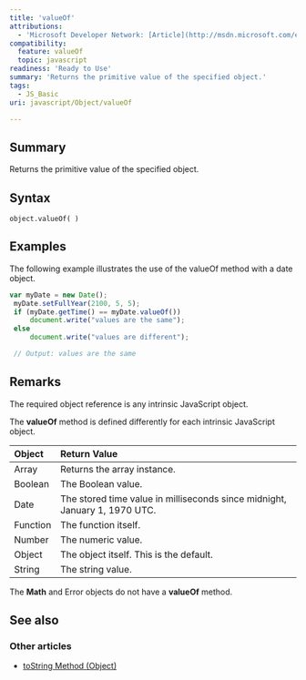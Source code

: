```yaml
---
title: 'valueOf'
attributions:
  - 'Microsoft Developer Network: [Article](http://msdn.microsoft.com/en-us/library/ie/ftx8swz5(v=vs.94).aspx)'
compatibility:
  feature: valueOf
  topic: javascript
readiness: 'Ready to Use'
summary: 'Returns the primitive value of the specified object.'
tags:
  - JS_Basic
uri: javascript/Object/valueOf

---
```

## Summary

Returns the primitive value of the specified object.

## Syntax

    object.valueOf( )

## Examples

The following example illustrates the use of the valueOf method with a date object.

``` js
var myDate = new Date();
 myDate.setFullYear(2100, 5, 5);
 if (myDate.getTime() == myDate.valueOf())
     document.write("values are the same");
 else
     document.write("values are different");

 // Output: values are the same
```

## Remarks

The required object reference is any intrinsic JavaScript object.

The **valueOf** method is defined differently for each intrinsic JavaScript object.

|Object|Return Value|
|:-----|:-----------|
|Array|Returns the array instance.|
|Boolean|The Boolean value.|
|Date|The stored time value in milliseconds since midnight, January 1, 1970 UTC.|
|Function|The function itself.|
|Number|The numeric value.|
|Object|The object itself. This is the default.|
|String|The string value.|

The **Math** and Error objects do not have a **valueOf** method.

## See also

### Other articles

-   [toString Method (Object)](/javascript/Object/toString)

